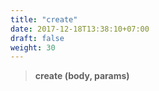 ```yaml
---
title: "create"
date: 2017-12-18T13:38:10+07:00
draft: false
weight: 30
---
```


> **create (body, params)**
